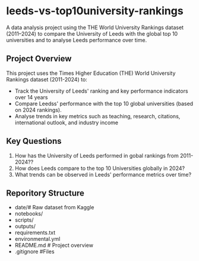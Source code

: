 # leeds-vs-top10university-rankings
A data analysis project using the THE World University Rankings dataset (2011–2024) to compare the University of Leeds with the global top 10 universities and to analyse Leeds performance over time.

## Project Overview

This project uses the Times Higher Education (THE) World University Rankings dataset (2011-2024) to:
- Track the University of Leeds' ranking and key performance indicators over 14 years
- Compare Leedss' performance with the top 10 global universities (based on 2024 rankings).
- Analyse trends in key metrics such as teaching, research, citations, international outlook, and industry income
  
## Key Questions
1. How has the University of Leeds performed in gobal rankings from 2011-2024??
2. How does Leeds compare to the top 10 Universities globally in 2024?
3. What trends can be observed in Leeds' performance metrics over time?

## Reporitory Structure
- date/# Raw dataset from Kaggle
- notebooks/
- scripts/
- outputs/
- requirements.txt
- environmental.yml
- README.md # Project overview
- .gitignore #Files 
